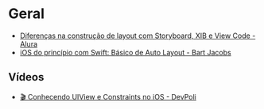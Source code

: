 # Geral

- [Diferenças na construção de layout com Storyboard, XIB e View Code - Alura](https://www.alura.com.br/artigos/ios-swift-diferencas-construcao-layouts-storyboard-xib-view-code)
- [iOS do princípio com Swift: Básico de Auto Layout - Bart Jacobs](https://code.tutsplus.com/pt/ios-do-principio-com-swift-basico-de-auto-layout--cms-25520t)

## Vídeos

- [🎬 Conhecendo UIView e Constraints no iOS - DevPoli](https://www.youtube.com/watch?v=HX38K7fz_Uw)
